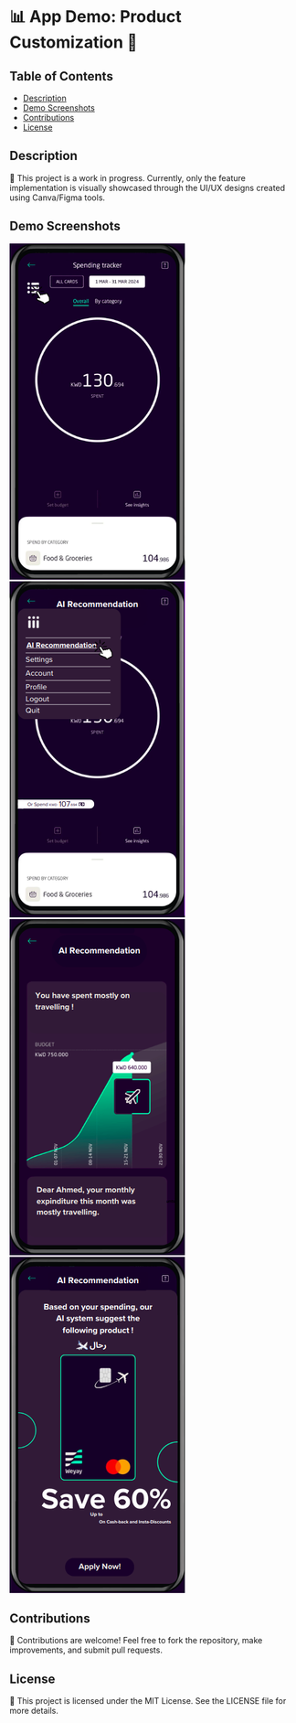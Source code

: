# 📊 App Demo: Product Customization 🦾

## Table of Contents
- [Description](#description)
- [Demo Screenshots](#demo-screenshots)
- [Contributions](#contributions)
- [License](#license)

## Description
🚧 This project is a work in progress. Currently, only the feature implementation is visually showcased through the UI/UX designs created using Canva/Figma tools.

## Demo Screenshots
![Page 1](App_Demo_Wip/Page1.png)
![Page 2](App_Demo_Wip/Page2.png)
![Page 3](App_Demo_Wip/Page3.png)
![Page 4](App_Demo_Wip/Page4.png)

## Contributions
🎉 Contributions are welcome! Feel free to fork the repository, make improvements, and submit pull requests.

## License
📜 This project is licensed under the MIT License. See the LICENSE file for more details.
